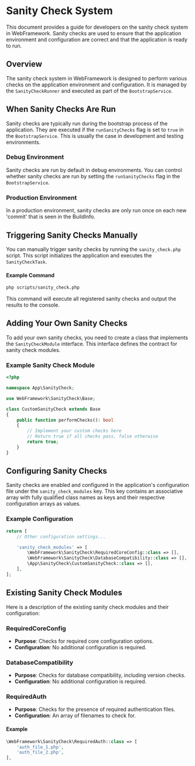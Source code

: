 # Sanity Check System

This document provides a guide for developers on the sanity check system in WebFramework. Sanity checks are used to ensure that the application environment and configuration are correct and that the application is ready to run.

## Overview

The sanity check system in WebFramework is designed to perform various checks on the application environment and configuration. It is managed by the `SanityCheckRunner` and executed as part of the `BootstrapService`.

## When Sanity Checks Are Run

Sanity checks are typically run during the bootstrap process of the application. They are executed if the `runSanityChecks` flag is set to `true` in the `BootstrapService`. This is usually the case in development and testing environments.

### Debug Environment

Sanity checks are run by default in debug environments. You can control whether sanity checks are run by setting the `runSanityChecks` flag in the `BootstrapService`.

### Production Environment

In a production environment, sanity checks are only run once on each new 'commit' that is seen in the BuildInfo.

## Triggering Sanity Checks Manually

You can manually trigger sanity checks by running the `sanity_check.php` script. This script initializes the application and executes the `SanityCheckTask`.

#### Example Command

~~~bash
php scripts/sanity_check.php
~~~

This command will execute all registered sanity checks and output the results to the console.

## Adding Your Own Sanity Checks

To add your own sanity checks, you need to create a class that implements the `SanityCheckModule` interface. This interface defines the contract for sanity check modules.

### Example Sanity Check Module

~~~php
<?php

namespace App\SanityCheck;

use WebFramework\SanityCheck\Base;

class CustomSanityCheck extends Base
{
    public function performChecks(): bool
    {
        // Implement your custom checks here
        // Return true if all checks pass, false otherwise
        return true;
    }
}
~~~


## Configuring Sanity Checks

Sanity checks are enabled and configured in the application's configuration file under the `sanity_check_modules` key. This key contains an associative array with fully qualified class names as keys and their respective configuration arrays as values.

### Example Configuration

~~~php
return [
    // Other configuration settings...

    'sanity_check_modules' => [
        \WebFramework\SanityCheck\RequiredCoreConfig::class => [],
        \WebFramework\SanityCheck\DatabaseCompatibility::class => [],
        \App\SanityCheck\CustomSanityCheck::class => [],
    ],
];
~~~

## Existing Sanity Check Modules

Here is a description of the existing sanity check modules and their configuration:

### RequiredCoreConfig

- **Purpose**: Checks for required core configuration options.
- **Configuration**: No additional configuration is required.

### DatabaseCompatibility

- **Purpose**: Checks for database compatibility, including version checks.
- **Configuration**: No additional configuration is required.

### RequiredAuth

- **Purpose**: Checks for the presence of required authentication files.
- **Configuration**: An array of filenames to check for.

#### Example

~~~php
\WebFramework\SanityCheck\RequiredAuth::class => [
    'auth_file_1.php',
    'auth_file_2.php',
],
~~~